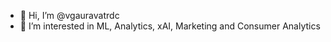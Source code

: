- 👋 Hi, I’m @vgauravatrdc
- 👀 I’m interested in ML, Analytics, xAI, Marketing and Consumer Analytics

<!---
vgauravatrdc/vgauravatrdc is a ✨ special ✨ repository because its `README.md` (this file) appears on your GitHub profile.
You can click the Preview link to take a look at your changes.
--->
